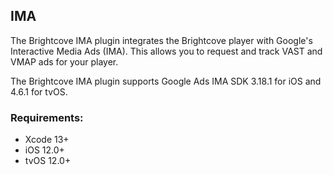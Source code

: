 IMA
--------------

The Brightcove IMA plugin integrates the Brightcove player with Google's Interactive Media Ads (IMA). This allows you to request and track VAST and VMAP ads for your player.

The Brightcove IMA plugin supports Google Ads IMA SDK 3.18.1 for iOS and 4.6.1 for tvOS.

### Requirements:

- Xcode 13+
- iOS 12.0+
- tvOS 12.0+
